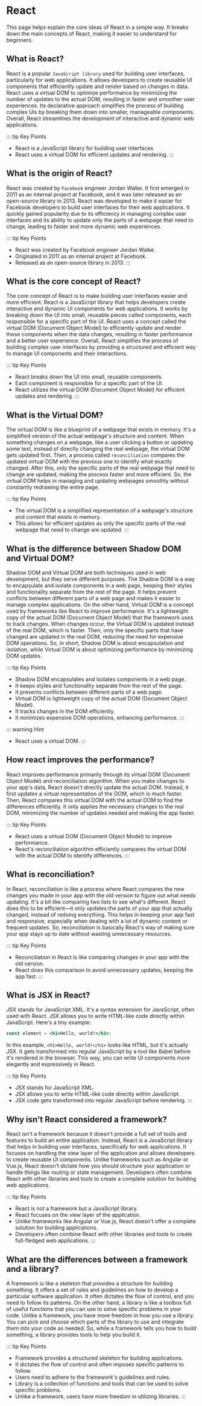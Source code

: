 # React

This page helps explain the core ideas of React in a simple way. It breaks down the main concepts of React, making it easier to understand for beginners.

## What is React?

React is a popular `JavaScript library` used for building user interfaces, particularly for web applications. It allows developers to create reusable UI components that efficiently update and render based on changes in data. React uses a virtual DOM to optimize performance by minimizing the number of updates to the actual DOM, resulting in faster and smoother user experiences. Its declarative approach simplifies the process of building complex UIs by breaking them down into smaller, manageable components. Overall, React streamlines the development of interactive and dynamic web applications.

::: tip Key Points
- React is a JavaScript library for building user interfaces
- React uses a virtual DOM for efficient updates and rendering. 
:::

## What is the origin of React?

React was created by `Facebook` engineer Jordan Walke. It first emerged in 2011 as an internal project at Facebook, and it was later released as an open-source library in 2013. React was developed to make it easier for Facebook developers to build user interfaces for their web applications. It quickly gained popularity due to its efficiency in managing complex user interfaces and its ability to update only the parts of a webpage that need to change, leading to faster and more dynamic web experiences.

::: tip Key Points
- React was created by Facebook engineer Jordan Walke.
- Originated in 2011 as an internal project at Facebook. 
- Released as an open-source library in 2013.
:::

## What is the core concept of React?

The core concept of React is to make building user interfaces easier and more efficient. React is a JavaScript library that helps developers create interactive and dynamic UI components for web applications. It works by breaking down the UI into small, reusable pieces called components, each responsible for a specific part of the UI. React uses a concept called the virtual DOM (Document Object Model) to efficiently update and render these components when the data changes, resulting in faster performance and a better user experience. Overall, React simplifies the process of building complex user interfaces by providing a structured and efficient way to manage UI components and their interactions.

::: tip Key Points
- React breaks down the UI into small, reusable components.
- Each component is responsible for a specific part of the UI.
- React utilizes the virtual DOM (Document Object Model) for efficient updates and rendering.
:::

## What is the Virtual DOM?

The virtual DOM is like a blueprint of a webpage that exists in memory. It's a simplified version of the actual webpage's structure and content. When something changes on a webpage, like a user clicking a button or updating some text, instead of directly changing the real webpage, the virtual DOM gets updated first. Then, a process called `reconciliation` compares the updated virtual DOM with the previous one to identify what exactly changed. After this, only the specific parts of the real webpage that need to change are updated, making the process faster and more efficient. So, the virtual DOM helps in managing and updating webpages smoothly without constantly redrawing the entire page.

::: tip Key Points
- The virtual DOM is a simplified representation of a webpage's structure and content that exists in memory.
- This allows for efficient updates as only the specific parts of the real webpage that need to change are updated.
:::

## What is the difference between Shadow DOM and Virtual DOM?

Shadow DOM and Virtual DOM are both techniques used in web development, but they serve different purposes. The Shadow DOM is a way to encapsulate and isolate components in a web page, keeping their styles and functionality separate from the rest of the page. It helps prevent conflicts between different parts of a web page and makes it easier to manage complex applications. On the other hand, Virtual DOM is a concept used by frameworks like React to improve performance. It's a lightweight copy of the actual DOM (Document Object Model) that the framework uses to track changes. When changes occur, the Virtual DOM is updated instead of the real DOM, which is faster. Then, only the specific parts that have changed are updated in the real DOM, reducing the need for expensive DOM operations. So, in short, Shadow DOM is about encapsulation and isolation, while Virtual DOM is about optimizing performance by minimizing DOM updates.

::: tip Key Points
- Shadow DOM encapsulates and isolates components in a web page.
- It keeps styles and functionality separate from the rest of the page.
- It prevents conflicts between different parts of a web page.
- Virtual DOM is lightweight copy of the actual DOM (Document Object Model).
- It tracks changes in the DOM efficiently.
- It minimizes expensive DOM operations, enhancing performance.
:::

::: warning Hint
- React uses a virtual DOM.
:::

## How react improves the performance?

React improves performance primarily through its virtual DOM (Document Object Model) and reconciliation algorithm. When you make changes to your app's data, React doesn't directly update the actual DOM. Instead, it first updates a virtual representation of the DOM, which is much faster. Then, React compares this virtual DOM with the actual DOM to find the differences efficiently. It only applies the necessary changes to the real DOM, minimizing the number of updates needed and making the app faster.

::: tip Key Points
- React uses a virtual DOM (Document Object Model) to improve performance.
- React's reconciliation algorithm efficiently compares the virtual DOM with the actual DOM to identify differences.
:::

## What is reconciliation?

In React, reconciliation is like a process where React compares the new changes you made in your app with the old version to figure out what needs updating. It's a bit like comparing two lists to see what's different. React does this to be efficient—it only updates the parts of your app that actually changed, instead of redoing everything. This helps in keeping your app fast and responsive, especially when dealing with a lot of dynamic content or frequent updates. So, reconciliation is basically React's way of making sure your app stays up to date without wasting unnecessary resources.

::: tip Key Points
- Reconciliation in React is like comparing changes in your app with the old version.
- React does this comparison to avoid unnecessary updates, keeping the app fast.
:::

## What is JSX in React?

JSX stands for JavaScript XML. It's a syntax extension for JavaScript, often used with React. JSX allows you to write HTML-like code directly within JavaScript. Here's a tiny example:

```jsx
const element = <h1>Hello, world!</h1>;
```

In this example, `<h1>Hello, world!</h1>` looks like HTML, but it's actually JSX. It gets transformed into regular JavaScript by a tool like Babel before it's rendered in the browser. This way, you can write UI components more elegantly and expressively in React.

::: tip Key Points
- JSX stands for JavaScript XML.
- JSX allows you to write HTML-like code directly within JavaScript.
- JSX code gets transformed into regular JavaScript before rendering.
:::

## Why isn't React considered a framework?

React isn't a framework because it doesn't provide a full set of tools and features to build an entire application. Instead, React is a JavaScript library that helps in building user interfaces, specifically for web applications. It focuses on handling the view layer of the application and allows developers to create reusable UI components. Unlike frameworks such as Angular or Vue.js, React doesn't dictate how you should structure your application or handle things like routing or state management. Developers often combine React with other libraries and tools to create a complete solution for building web applications.

::: tip Key Points
- React is not a framework but a JavaScript library.
- React focuses on the view layer of the application.
- Unlike frameworks like Angular or Vue.js, React doesn't offer a complete solution for building applications.
- Developers often combine React with other libraries and tools to create full-fledged web applications.
:::

## What are the differences between a framework and a library?

A framework is like a skeleton that provides a structure for building something. It offers a set of rules and guidelines on how to develop a particular software application. It often dictates the flow of control, and you need to follow its patterns. On the other hand, a library is like a toolbox full of useful functions that you can use to solve specific problems in your code. Unlike a framework, you have more freedom in how you use a library. You can pick and choose which parts of the library to use and integrate them into your code as needed. So, while a framework tells you how to build something, a library provides tools to help you build it.

::: tip Key Points
- Framework provides a structured skeleton for building applications.
- It dictates the flow of control and often imposes specific patterns to follow.
- Users need to adhere to the framework's guidelines and rules.
- Library is a collection of functions and tools that can be used to solve specific problems.
- Unlike a framework, users have more freedom in utilizing libraries.
:::
